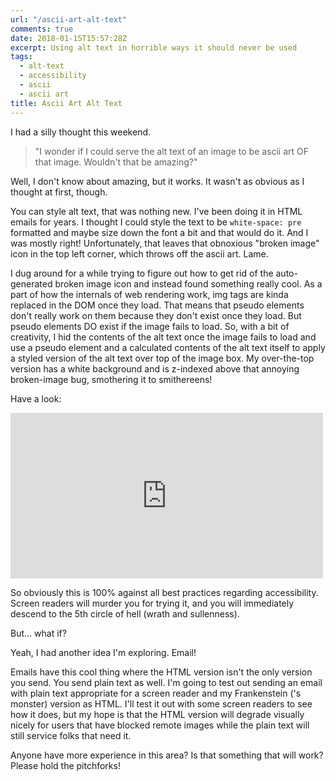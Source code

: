 ```yaml
---
url: "/ascii-art-alt-text"
comments: true
date: 2018-01-15T15:57:28Z
excerpt: Using alt text in horrible ways it should never be used
tags:
  - alt-text
  - accessibility
  - ascii
  - ascii art
title: Ascii Art Alt Text
---
```


I had a silly thought this weekend.

>"I wonder if I could serve the alt text of an image to be ascii art OF that
>image. Wouldn't that be amazing?"

Well, I don't know about amazing, but it works. It wasn't as obvious as
I thought at first, though.

You can style alt text, that was nothing new. I've been doing it in HTML emails
for years. I thought I could style the text to be `white-space: pre` formatted
and maybe size down the font a bit and that would do it. And I was mostly
right! Unfortunately, that leaves that obnoxious "broken image" icon in the top
left corner, which throws off the ascii art. Lame.

I dug around for a while trying to figure out how to get rid of the
auto-generated broken image icon and instead found something really cool. As
a part of how the internals of web rendering work, img tags are kinda replaced
in the DOM once they load. That means that pseudo elements don't really work on
them because they don't exist once they load. But pseudo elements DO exist if
the image fails to load. So, with a bit of creativity, I hid the contents of
the alt text once the image fails to load and use a pseudo element and
a calculated contents of the alt text itself to apply a styled version of the
alt text over top of the image box. My over-the-top version has a white
background and is z-indexed above that annoying broken-image bug, smothering it
to smithereens!

Have a look:

<iframe width="500"
  title="Ascii-Art Alt Text"
  height="265"
  layout="responsive"
  sandbox="allow-scripts allow-same-origin allow-popups"
  allowfullscreen
  frameborder="0"
  src="https://codepen.io/jamestomasino/embed/gojmvL/?height=265&theme-id=0&default-tab=html,result&embed-version=2">
  </iframe>

So obviously this is 100% against all best practices regarding accessibility.
Screen readers will murder you for trying it, and you will immediately descend
to the 5th circle of hell (wrath and sullenness).

But... what if?

Yeah, I had another idea I'm exploring. Email!

Emails have this cool thing where the HTML version isn't the only version you
send. You send plain text as well. I'm going to test out sending an email with
plain text appropriate for a screen reader and my Frankenstein ('s monster)
version as HTML. I'll test it out with some screen readers to see how it does,
but my hope is that the HTML version will degrade visually nicely for users
that have blocked remote images while the plain text will still service folks
that need it.

Anyone have more experience in this area? Is that something that will work?
Please hold the pitchforks!

<!--  vim: set shiftwidth=4 tabstop=4 expandtab: -->
